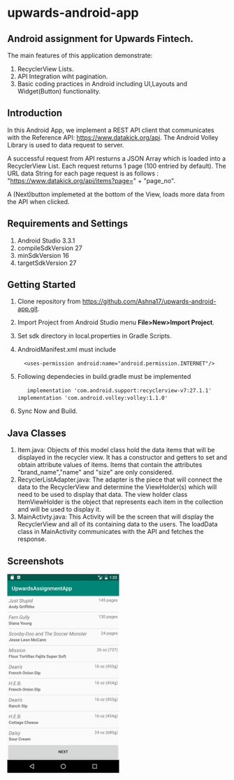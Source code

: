 # upwards-android-app
## Android assignment for Upwards Fintech.
   The main features of this application demonstrate:
1. RecyclerView Lists.
2. API Integration wiht pagination.
3. Basic coding practices in Android including UI,Layouts and Widget(Button) functionality.

## Introduction

   In this Android App, we implement a REST API client that communicates with the Reference API: <https://www.datakick.org/api>. The Android Volley Library is used to data request to server.

   A successful request from API resturns a JSON Array which is loaded into a RecyclerView List. Each request returns 1 page (100 entried by default). The URL data String for each page request is as follows :
   "<https://www.datakick.org/api/items?page=>" + "page_no".

   A (Next)button implemeted at the bottom of the View, loads more data from the API when clicked.

 ## Requirements and Settings
1. Android Studio 3.3.1
2. compileSdkVersion 27
3. minSdkVersion 16
4. targetSdkVersion 27



## Getting Started
1. Clone repository from <https://github.com/Ashna17/upwards-android-app.git>.
2. Import Project from Android Studio menu **File>New>Import Project**.
3. Set sdk directory in local.properties in Gradle Scripts.
4. AndroidManifest.xml must include

      ```  <uses-permission android:name="android.permission.INTERNET"/>```     
5. Following dependecies in build.gradle must be implemented

      ```   implementation 'com.android.support:recyclerview-v7:27.1.1'```   
      ```implementation 'com.android.volley:volley:1.1.0'```  
6. Sync Now and Build.


## Java Classes
1. Item.java: Objects of this model class hold the data items that will be displayed in the recycler view. It has a constructor and getters to set and obtain attribute values of items. Items that contain the attributes "brand_name","name" and "size" are only considered.
2. RecyclerListAdapter.java:  The adapter is the piece that will connect the data to the RecyclerView and determine the ViewHolder(s) which will need to be used to display that data. The view holder class ItemViewHolder is the object that represents each item in the collection and will be used to display it.
3. MainActivty.java: This Activity will be the screen that will display the RecyclerView and all of its containing data to the users. The loadData class in MainActivity communicates with the API and fetches the response.

## Screenshots

<img src="https://github.com/Ashna17/upwards-android-app/blob/master/RecyclerList.png" width="256" title="">

